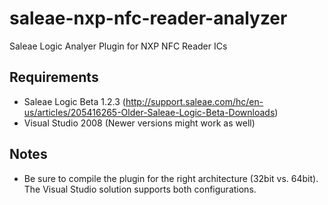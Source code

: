 # saleae-nxp-nfc-reader-analyzer
Saleae Logic Analyer Plugin for NXP NFC Reader ICs


## Requirements
- Saleae Logic Beta 1.2.3 (http://support.saleae.com/hc/en-us/articles/205416265-Older-Saleae-Logic-Beta-Downloads)
- Visual Studio 2008 (Newer versions might work as well)

## Notes
- Be sure to compile the plugin for the right architecture (32bit vs. 64bit). The Visual Studio solution supports both configurations.

